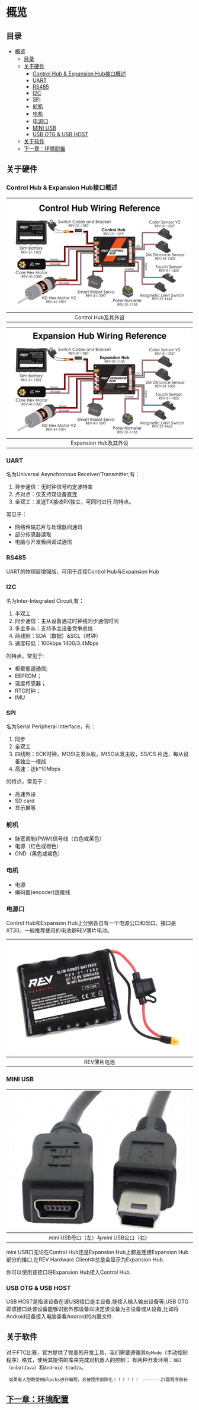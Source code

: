 # [概览](README.md)

## 目录

- [概览](#概览)
  - [目录](#目录)
  - [关于硬件](#关于硬件)
    - [Control Hub \& Expansion Hub接口概述](#control-hub--expansion-hub接口概述)
    - [UART](#uart)
    - [RS485](#rs485)
    - [I2C](#i2c)
    - [SPI](#spi)
    - [舵机](#舵机)
    - [电机](#电机)
    - [电源口](#电源口)
    - [MINI USB](#mini-usb)
    - [USB OTG \& USB HOST](#usb-otg--usb-host)
  - [关于软件](#关于软件)
  - [下一章：环境配置](#下一章环境配置)

## 关于硬件

### Control Hub & Expansion Hub接口概述

|![ControlHub及其外设](./RES/ControlHub及其外设.png)|
|:---:|
| Control Hub及其外设 |

|![ExpansionHub及其外设](./RES/ExpansionHub及其外设.png)|
|:---:|
| Expansion Hub及其外设 |

### UART

名为Universal Asynchronous Receiver/Transmitter,有：

1. 异步通信：无时钟信号约定波特率
2. 点对点：仅支持双设备直连
3. 全双工：发送TX接收RX独立，可同时进行 的特点。

常见于：

- 网络传输芯片与处理器间通讯
- 部分传感器读取
- 电脑与开发板间调试通信

### RS485

UART的物理层增强版，可用于连接Control Hub与Expansion Hub

### I2C

名为Inter-Integrated Circuit,有：

1. 半双工
2. 同步通信：主从设备通过时钟线同步通信时间
3. 多主多从：支持多主设备竞争总线
4. 两线制：SDA（数据）&SCL（时钟）
5. 速度较低：100kbps 1400/3.4Mbps

的特点，常见于:

- 板载低速通信;
- EEPROM；
- 温度传感器；
- RTC时钟；
- IMU

### SPI

名为Serial Peripheral Interface，有：

1. 同步
2. 全双工
3. 四线制：SCK时钟，MOSI主发从收，MISO从发主收，SS/CS 片选，每从设备独立一根线
4. 高速：达k*10Mbps

的特点，常见于：

- 高速外设
- SD card
- 显示屏等

### 舵机

- 脉宽调制(PWM)信号线（白色或黄色）
- 电源（红色或橙色）
- GND（黑色或褐色）

### 电机

- 电源
- 编码器(encoder)连接线

### 电源口

Control Hub和Expansion Hub上分别各自有一个电源公口和母口，接口是XT30。一般推荐使用的电池是REV薄片电池。

| ![REV SLIM ROBOT BATTERY](./RES/REV_SLIM_ROBOT_BATTERY.png) |
|:---:|
|REV薄片电池|

### MINI USB

| ![MINI USB](./RES/miniUSB.png) |
|:---:|
| mini USB母口（左）与mini USB公口（右）|

mini USB口无论在Control Hub还是Expansion Hub上都是连接Expansion Hub部分的接口,在REV Hardware Client中总是会显示为Expansion Hub.

你可以使用该接口将Expansion Hub接入Control Hub.

### USB OTG & USB HOST

USB HOST是指该设备在该USB接口是主设备,能接入输入输出设备等;USB OTG即该接口处该设备能够识别外部设备以决定该设备为主设备或从设备,比如将Android设备接入电脑查看Android的内置文件.

## 关于软件

对于FTC比赛，官方提供了完善的开发工具，我们需要遵循其``OpMode``（手动控制程序）格式，使用其提供的库来完成对机器人的控制；
有两种开发环境：``OBJ（onbotJava）``和``Android Studio``。

```人话
 如果有人胆敢使用blocks进行编程，会被程序部除名！！！！！！ -------27届程序部长
```

## [下一章：环境配置](环境配置.md)
